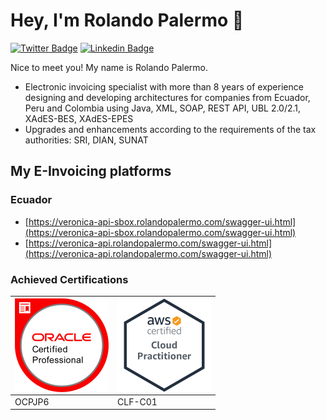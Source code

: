 # Hey, I'm Rolando Palermo 👋

[![Twitter Badge](https://img.shields.io/badge/-@RolandoPalermo-1ca0f1?style=flat-square&labelColor=1ca0f1&logo=twitter&logoColor=white&link=https://twitter.com/rolandopalermo)](https://twitter.com/rolandopalermo) 
[![Linkedin Badge](https://img.shields.io/badge/-RolandoPalermo-blue?style=flat-square&logo=Linkedin&logoColor=white&link=https://www.linkedin.com/in/rolandopalermo/)](https://www.linkedin.com/in/rolandopalermo/)

Nice to meet you! My name is Rolando Palermo.
- Electronic invoicing specialist with more than 8 years of experience designing and developing architectures for companies from Ecuador, Peru and Colombia using Java, XML, SOAP, REST API, UBL 2.0/2.1, XAdES-BES, XAdES-EPES
- Upgrades and enhancements according to the requirements of the tax authorities: SRI, DIAN, SUNAT

## My E-Invoicing platforms

### Ecuador
- [https://veronica-api-sbox.rolandopalermo.com/swagger-ui.html](https://veronica-api-sbox.rolandopalermo.com/swagger-ui.html)
- [https://veronica-api.rolandopalermo.com/swagger-ui.html](https://veronica-api.rolandopalermo.com/swagger-ui.html)

### Achieved Certifications

| <img src="https://github.com/rolandopalermo/rolandopalermo/blob/master/ocpjp6.png" width=150 align=right> | <img src="https://github.com/rolandopalermo/rolandopalermo/blob/master/clf01.png" width=150 align=right> |
| ------------- | ------------- |
| OCPJP6 | CLF-C01 |
